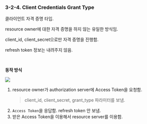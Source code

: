 ### 3-2-4. Client Credentials Grant Type

클라이언트 자격 증명 타입.

resource owner에 대한 자격 증명을 하지 않는 유일한 방식임.

client_id, client_secret으로만 자격 증명을 진행함.

refresh token 정보는 내려주지 않음.

<br>

**동작 방식**

![](https://github.com/cheese10yun/TIL/raw/master/assets/Client%20Credentials%20Grant%20Type.png)

1. resource owner가 authorization server에 Access Token을 요청함.
    > client_id, client_secret, grant_type 파라미터를 보냄.
2. `Access Token`을 응답함. refresh token 안 보냄.
3. 받은 Access Token을 이용해서 resource server를 이용함.